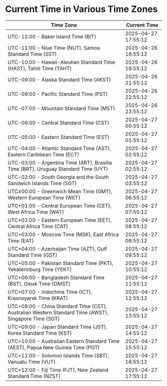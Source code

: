 # Current Time in Various Time Zones

| Time Zone | Current Time |
|-----------|--------------|
| UTC-12:00 - Baker Island Time (BIT) | 2025-04-27 17:55:12 |
| UTC-11:00 - Niue Time (NUT), Samoa Standard Time (SST) | 2025-04-26 18:55:12 |
| UTC-10:00 - Hawaii-Aleutian Standard Time (HAST), Tahiti Time (TAHT) | 2025-04-26 19:55:12 |
| UTC-09:00 - Alaska Standard Time (AKST) | 2025-04-26 21:55:12 |
| UTC-08:00 - Pacific Standard Time (PST) | 2025-04-26 22:55:12 |
| UTC-07:00 - Mountain Standard Time (MST) | 2025-04-26 23:55:12 |
| UTC-06:00 - Central Standard Time (CST) | 2025-04-27 00:55:12 |
| UTC-05:00 - Eastern Standard Time (EST) | 2025-04-27 01:55:12 |
| UTC-04:00 - Atlantic Standard Time (AST), Eastern Caribbean Time (ECT) | 2025-04-27 02:55:12 |
| UTC-03:00 - Argentina Time (ART), Brasília Time (BRT), Uruguay Standard Time (UYT) | 2025-04-27 02:55:12 |
| UTC-02:00 - South Georgia and the South Sandwich Islands Time (SGT) | 2025-04-27 03:55:12 |
| UTC±00:00 - Greenwich Mean Time (GMT), Western European Time (WET) | 2025-04-27 06:55:12 |
| UTC+01:00 - Central European Time (CET), West Africa Time (WAT) | 2025-04-27 07:55:12 |
| UTC+02:00 - Eastern European Time (EET), Central Africa Time (CAT) | 2025-04-27 08:55:12 |
| UTC+03:00 - Moscow Time (MSK), East Africa Time (EAT) | 2025-04-27 08:55:12 |
| UTC+04:00 - Azerbaijan Time (AZT), Gulf Standard Time (GST) | 2025-04-27 09:55:12 |
| UTC+05:00 - Pakistan Standard Time (PKT), Yekaterinburg Time (YEKT) | 2025-04-27 10:55:12 |
| UTC+06:00 - Bangladesh Standard Time (BST), Omsk Time (OMST) | 2025-04-27 11:55:12 |
| UTC+07:00 - Indochina Time (ICT), Krasnoyarsk Time (KRAT) | 2025-04-27 12:55:12 |
| UTC+08:00 - China Standard Time (CST), Australian Western Standard Time (AWST), Singapore Time (SGT) | 2025-04-27 13:55:12 |
| UTC+09:00 - Japan Standard Time (JST), Korea Standard Time (KST) | 2025-04-27 14:55:12 |
| UTC+10:00 - Australian Eastern Standard Time (AEST), Papua New Guinea Time (PGT) | 2025-04-27 15:55:12 |
| UTC+11:00 - Solomon Islands Time (SBT), Vanuatu Time (VUT) | 2025-04-27 16:55:12 |
| UTC+12:00 - Fiji Time (FJT), New Zealand Standard Time (NZST) | 2025-04-27 17:55:12 |

